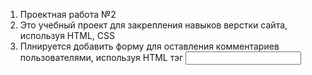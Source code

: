 1. Проектная работа №2
2. Это учебный проект для закрепления навыков верстки сайта, используя HTML, CSS
3. Плнируется добавить форму для оставления комментариев пользователями, используя HTML тэг <input>
